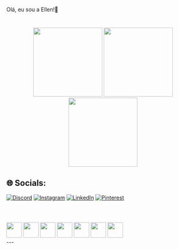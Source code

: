 Olá, eu sou a Ellen!💫

#
<div align="center">
<img loading="lazy" height="180em" src="https://github-readme-stats.vercel.app/api?username=EllenVieira1&theme=radical&hide_border=true&include_all_commits=true&count_private=false"/>
<img loading="lazy" height="180em" src="https://github-readme-streak-stats.herokuapp.com/?user=EllenVieira1&theme=radical&hide_border=true"/>
<img loading="lazy" height="180em" src="https://github-readme-stats.vercel.app/api/top-langs/?username=EllenVieira1&theme=radical&hide_border=true&include_all_commits=true&count_private=false&layout=compact"/>
</div>

## 🌐 Socials:
[![Discord](https://img.shields.io/badge/Discord-%237289DA.svg?logo=discord&logoColor=white)](https://discord.gg/https://discord.com/invite/Yrem2yjX)
[![Instagram](https://img.shields.io/badge/Instagram-%23E4405F.svg?logo=Instagram&logoColor=white)](https://instagram.com/ellen.vieira0)
[![LinkedIn](https://img.shields.io/badge/LinkedIn-%230077B5.svg?logo=linkedin&logoColor=white)](https://www.linkedin.com/in/ellen-vieira-da-silva-4b939321b/)
[![Pinterest](https://img.shields.io/badge/Pinterest-%23E60023.svg?logo=Pinterest&logoColor=white)](https://pinterest.com/vieiraellen755) 

#
  <div style="display: inline_block"><br>
    <img loading="lazy" src="https://cdn.jsdelivr.net/gh/devicons/devicon/icons/html5/html5-original.svg" width="40" height="40"/>
    <img loading="lazy" src="https://cdn.jsdelivr.net/gh/devicons/devicon/icons/css3/css3-original.svg" width="40" height="40"/>
    <img loading="lazy" src="https://cdn.jsdelivr.net/gh/devicons/devicon/icons/csharp/csharp-original.svg" width="40" height="40"/>
    <img loading="lazy" src="https://cdn.jsdelivr.net/gh/devicons/devicon/icons/php/php-original.svg" width="40" height="40"/>
    <img loading="lazy" src="https://cdn.jsdelivr.net/gh/devicons/devicon/icons/wordpress/wordpress-original.svg" width="40" height="40"/>
    <img loading="lazy" src="https://cdn.jsdelivr.net/gh/devicons/devicon/icons/mysql/mysql-original.svg" width="40" height="40"/>
    <img loading="lazy" src="https://cdn.jsdelivr.net/gh/devicons/devicon/icons/git/git-original.svg" width="40" height="40"/>
  </div>
---
<!-- Proudly created with GPRM ( https://gprm.itsvg.in ) -->
